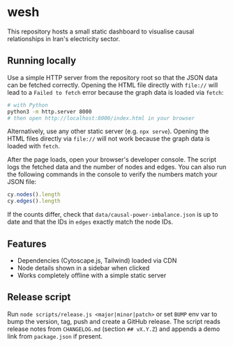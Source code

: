 # wesh

This repository hosts a small static dashboard to visualise causal relationships in Iran's electricity sector.

## Running locally

Use a simple HTTP server from the repository root so that the JSON data can be fetched correctly. Opening the HTML file directly with `file://` will lead to a `Failed to fetch` error because the graph data is loaded via `fetch`:

```bash
# with Python
python3 -m http.server 8000
# then open http://localhost:8000/index.html in your browser
```

Alternatively, use any other static server (e.g. `npx serve`). Opening the HTML files directly via `file://` will not work because the graph data is loaded with `fetch`.

After the page loads, open your browser's developer console. The script logs the fetched data and the number of nodes and edges. You can also run the following commands in the console to verify the numbers match your JSON file:

```js
cy.nodes().length
cy.edges().length
```

If the counts differ, check that `data/causal-power-imbalance.json` is up to date and that the IDs in `edges` exactly match the node IDs.


## Features

- Dependencies (Cytoscape.js, Tailwind) loaded via CDN
- Node details shown in a sidebar when clicked
- Works completely offline with a simple static server

## Release script

Run `node scripts/release.js <major|minor|patch>` or set `BUMP` env var to bump the version, tag, push and create a GitHub release. The script reads release notes from `CHANGELOG.md` (section `## vX.Y.Z`) and appends a demo link from `package.json` if present.

